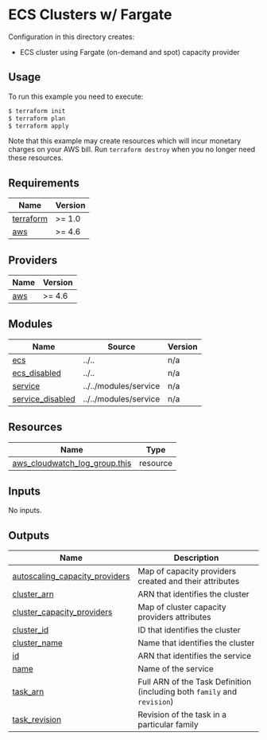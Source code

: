 # ECS Clusters w/ Fargate

Configuration in this directory creates:

- ECS cluster using Fargate (on-demand and spot) capacity provider

## Usage

To run this example you need to execute:

```bash
$ terraform init
$ terraform plan
$ terraform apply
```

Note that this example may create resources which will incur monetary charges on your AWS bill. Run `terraform destroy` when you no longer need these resources.

<!-- BEGINNING OF PRE-COMMIT-TERRAFORM DOCS HOOK -->
## Requirements

| Name | Version |
|------|---------|
| <a name="requirement_terraform"></a> [terraform](#requirement\_terraform) | >= 1.0 |
| <a name="requirement_aws"></a> [aws](#requirement\_aws) | >= 4.6 |

## Providers

| Name | Version |
|------|---------|
| <a name="provider_aws"></a> [aws](#provider\_aws) | >= 4.6 |

## Modules

| Name | Source | Version |
|------|--------|---------|
| <a name="module_ecs"></a> [ecs](#module\_ecs) | ../.. | n/a |
| <a name="module_ecs_disabled"></a> [ecs\_disabled](#module\_ecs\_disabled) | ../.. | n/a |
| <a name="module_service"></a> [service](#module\_service) | ../../modules/service | n/a |
| <a name="module_service_disabled"></a> [service\_disabled](#module\_service\_disabled) | ../../modules/service | n/a |

## Resources

| Name | Type |
|------|------|
| [aws_cloudwatch_log_group.this](https://registry.terraform.io/providers/hashicorp/aws/latest/docs/resources/cloudwatch_log_group) | resource |

## Inputs

No inputs.

## Outputs

| Name | Description |
|------|-------------|
| <a name="output_autoscaling_capacity_providers"></a> [autoscaling\_capacity\_providers](#output\_autoscaling\_capacity\_providers) | Map of capacity providers created and their attributes |
| <a name="output_cluster_arn"></a> [cluster\_arn](#output\_cluster\_arn) | ARN that identifies the cluster |
| <a name="output_cluster_capacity_providers"></a> [cluster\_capacity\_providers](#output\_cluster\_capacity\_providers) | Map of cluster capacity providers attributes |
| <a name="output_cluster_id"></a> [cluster\_id](#output\_cluster\_id) | ID that identifies the cluster |
| <a name="output_cluster_name"></a> [cluster\_name](#output\_cluster\_name) | Name that identifies the cluster |
| <a name="output_id"></a> [id](#output\_id) | ARN that identifies the service |
| <a name="output_name"></a> [name](#output\_name) | Name of the service |
| <a name="output_task_arn"></a> [task\_arn](#output\_task\_arn) | Full ARN of the Task Definition (including both `family` and `revision`) |
| <a name="output_task_revision"></a> [task\_revision](#output\_task\_revision) | Revision of the task in a particular family |
<!-- END OF PRE-COMMIT-TERRAFORM DOCS HOOK -->
